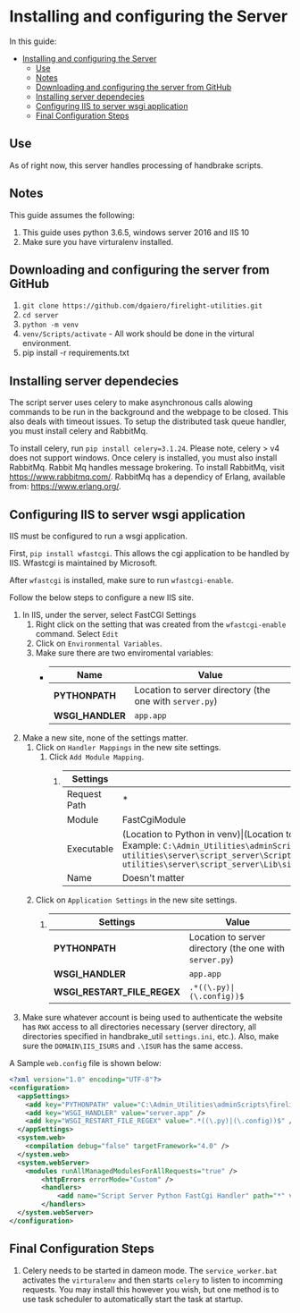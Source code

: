 # Installing and configuring the Server

In this guide:

* [Installing and configuring the Server](#installing-and-configuring-the-server)
    * [Use](#use)
    * [Notes](#notes)
    * [Downloading and configuring the server from GitHub](#downloading-and-configuring-the-server-from-github)
    * [Installing server dependecies](#installing-server-dependecies)
    * [Configuring IIS to server wsgi application](#configuring-iis-to-server-wsgi-application)
    * [Final Configuration Steps](#final-configuration-steps)

## Use

As of right now, this server handles processing of handbrake scripts.

## Notes

This guide assumes the following:

1. This guide uses python 3.6.5, windows server 2016 and IIS 10
2. Make sure you have virturalenv installed.

## Downloading and configuring the server from GitHub

1. `git clone https://github.com/dgaiero/firelight-utilities.git`
2. `cd server`
3. `python -m venv`
4. `venv/Scripts/activate` - All work should be done in the virtural environment.
5. pip install -r requirements.txt

## Installing server dependecies

The script server uses celery to make asynchronous calls alowing commands to be run in the background and the webpage to be closed. This also deals with timeout issues. To setup the distributed task queue handler, you must install celery and RabbitMq.

To install celery, run `pip install celery=3.1.24`. Please note, celery > v4 does not support windows. Once celery is installed, you must also install RabbitMq. Rabbit Mq handles message brokering. To install RabbitMq, visit https://www.rabbitmq.com/. RabbitMq has a dependicy of Erlang, available from: https://www.erlang.org/.

## Configuring IIS to server wsgi application

IIS must be configured to run a wsgi application.

First, `pip install wfastcgi`. This allows the cgi application to be handled by IIS. Wfastcgi is maintained by Microsoft.

After `wfastcgi` is installed, make sure to run `wfastcgi-enable`.

Follow the below steps to configure a new IIS site.

1. In IIS, under the server, select FastCGI Settings
    1. Right click on the setting that was created from the `wfastcgi-enable` command. Select `Edit`
    2. Click on `Environmental Variables`.
    3. Make sure there are two enviromental variables:
        * Name|Value
           ---|---
           **PYTHONPATH**|Location to server directory (the one with `server.py`)
           **WSGI_HANDLER**|`app.app`
2. Make a new site, none of the settings matter.
    1. Click on `Handler Mappings` in the new site settings.
        1. Click `Add Module Mapping`.
            1. Settings|Value
                ---|---
                Request Path|\*
                Module|FastCgiModule
                Executable|(Location to Python in venv)\|(Location to wsgi in venv)<br>Example: `C:\Admin_Utilities\adminScripts\firelight-utilities\server\script_server\Scripts\python.exe\|C:\Admin_Utilities\adminScripts\firelight-utilities\server\script_server\Lib\site-packages\wfastcgi.py`
                Name|Doesn't matter
    2. Click on `Application Settings` in the new site settings.
        1. Settings|Value
           ---|---
           **PYTHONPATH**|Location to server directory (the one with `server.py`)
           **WSGI_HANDLER**|`app.app`
           **WSGI_RESTART_FILE_REGEX**|`.*((\.py)\|(\.config))$`
3. Make sure whatever account is being used to authenticate the website has `RWX` access to all directories necessary (server directory, all directories specified in handbrake_util `settings.ini`, etc.). Also, make sure the `DOMAIN\IIS_ISURS` and `.\ISUR` has the same access.

A Sample `web.config` file is shown below:

```xml
<?xml version="1.0" encoding="UTF-8"?>
<configuration>
  <appSettings>
    <add key="PYTHONPATH" value="C:\Admin_Utilities\adminScripts\firelight-utilities\server" />
    <add key="WSGI_HANDLER" value="server.app" />
    <add key="WSGI_RESTART_FILE_REGEX" value=".*((\.py)|(\.config))$" />
  </appSettings>
  <system.web>
    <compilation debug="false" targetFramework="4.0" />
  </system.web>
  <system.webServer>
    <modules runAllManagedModulesForAllRequests="true" />
        <httpErrors errorMode="Custom" />
        <handlers>
            <add name="Script Server Python FastCgi Handler" path="*" verb="*" modules="FastCgiModule" scriptProcessor="C:\Admin_Utilities\adminScripts\firelight-utilities\server\script_server\Scripts\python.exe|C:\Admin_Utilities\adminScripts\firelight-utilities\server\script_server\Lib\site-packages\wfastcgi.py" resourceType="Unspecified" />
        </handlers>
  </system.webServer>
</configuration>
```


## Final Configuration Steps

1. Celery needs to be started in dameon mode. The `service_worker.bat` activates the `virturalenv` and then starts `celery` to listen to incomming requests. You may install this however you wish, but one method is to use task scheduler to automatically start the task at startup.